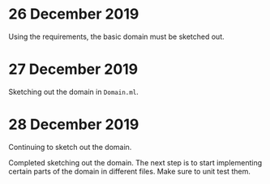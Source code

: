 # 26 December 2019

Using the requirements, the basic domain must be sketched out.

# 27 December 2019

Sketching out the domain in `Domain.ml`.

# 28 December 2019

Continuing to sketch out the domain.

Completed sketching out the domain. The next step is to start implementing
certain parts of the domain in different files. Make sure to unit test them.
